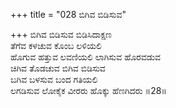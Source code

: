 +++
title = "028 ಬಿಗಿವ ಬಿಡಿಸುವ"

+++
ಬಿಗಿವ ಬಿಡಿಸುವ ಬಿಡಿಸಿದಾಕ್ಷಣ  
ತೆಗೆವ ಕಳಚುವ ಕೊಂಬ ಲಳಿಯಲಿ  
ಹೊಗುವ ಹತ್ತುವ ಲವಣಿಯಲಿ ಲಾಗಿಸುವ ಹೊರವಡುವ   
ಚಿಗಿವ ತೊಡಚುವ ಬಿಗಿವ ಬಿಡಿಸುವ  
ಬಗಿವ ಬಳಸುವ ಬಂದ ಗತಿಯಲಿ  
ಲಗಡಿಸುವ ಲೋಕೈಕ ವೀರರು ಹೊಕ್ಕು ಹೆಣಗಿದರು      ॥28॥